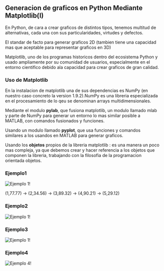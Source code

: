 ## **Generacion de graficos en Python Mediante Matplotlib(I)**

En Python, de cara a crear graficos de distintos tipos, tenemos multitud de alternativas, cada una con sus particularidades, virtudes y defectos.

El standar de facto para generar graficos 2D (tambien tiene una capacidad mas que aceptable para representar graficos en 3D)

Matplotlib, uno de los programas historicos dentro del ecosistema Python y usado ampliamente por su comunidad de usuarios, especialmente en el entorno cientifico debido ala capacidad para crear graficos de gran calidad.

### **Uso de Matplotlib**

En la instalacion de matplotlib una de sus dependencias es NumPy (en nuestro caso concreto la version 1.9.2).NumPy es una libreria especializada en el procesamiento de lo qeu se denominan arrays multidimensionales.

Mediante el modulo **pylab**, que fusiona matplotlib, un modulo llamado mlab y parte de NumPy para generar un entorno lo mas similar posible a MATLAB, con comandos fusionados y funciones.

Usando un modulo llamado **pyplot**, que usa funciones y comandos similares a los usandos en MATLAB para generar graficos.

Usando los **objetos** propios de la libreria matplotlib : es una manera un poco mas compleja, ya que debemos crear y hacer referencia a los objetos que componen la libreria, trabajando con la filosofia de la programacion orientada objetos.

### **Ejemplo1**
![Ejemplo 1!](/assets/img/1.png "Grafica #1")

(1,77.77) -> (2,34.56) -> (3,89.32) -> (4,90.21) -> (5,29.12)


### **Ejemplo2**
![Ejemplo 1!](/assets/img/2.png "Grafica #2")

### **Ejemplo3**
![Ejemplo 1!](/assets/img/3.png "Grafica #3")

### **Ejemplo4**
![Ejemplo 4!](/assets/img/4.png "Grafica #4")

